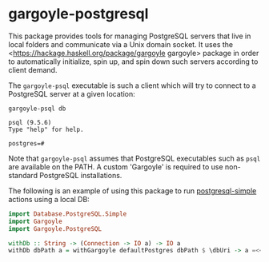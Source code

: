 # gargoyle-postgresql

This package provides tools for managing PostgreSQL servers that live in local folders and communicate via a Unix domain socket. It uses the <https://hackage.haskell.org/package/gargoyle gargoyle> package in order to automatically initialize, spin up, and spin down such servers according to client demand.

The `gargoyle-psql` executable is such a client which will try to connect to a PostgreSQL server at a given location:

```
gargoyle-psql db

psql (9.5.6)
Type "help" for help.

postgres=#
```

Note that `gargoyle-psql` assumes that PostgreSQL executables such as `psql` are available on the PATH. A custom 'Gargoyle' is required to use non-standard PostgreSQL installations.

The following is an example of using this package to run [postgresql-simple](https://hackage.haskell.org/package/postgresql-simple) actions using a local DB:


```haskell
import Database.PostgreSQL.Simple
import Gargoyle
import Gargoyle.PostgreSQL

withDb :: String -> (Connection -> IO a) -> IO a
withDb dbPath a = withGargoyle defaultPostgres dbPath $ \dbUri -> a =<< connectPostgreSQL dbUri
```
